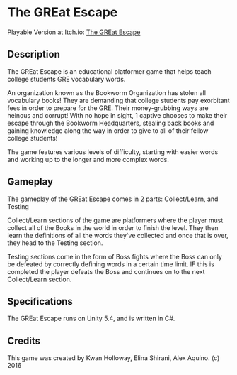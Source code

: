 # The GREat Escape

 Playable Version at Itch.io: [The GREat Escape](https://cisc3660.itch.io/the-great-escape)

## Description

The GREat Escape is an educational platformer game that helps teach college students GRE vocabulary words.

An organization known as the Bookworm Organization has stolen all vocabulary books! They are demanding that college students pay exorbitant fees in order to prepare for the GRE. Their money-grubbing ways are heinous and corrupt! With no hope in sight, 1 captive chooses to make their escape through the Bookworm Headquarters, stealing back books and gaining knowledge along the way in order to give to all of their fellow college students!

The game features various levels of difficulty, starting with easier words and working up to the longer and more complex words. 

## Gameplay

The gameplay of the GREat Escape comes in 2 parts: Collect/Learn, and Testing

Collect/Learn sections of the game are platformers where the player must collect all of the Books in the world in order to finish the level. They then learn the definitions of all the words they've collected and once that is over, they head to the Testing section.

Testing sections come in the form of Boss fights where the Boss can only be defeated by correctly defining words in a certain time limit. IF this is completed the player defeats the Boss and continues on to the next Collect/Learn section.

## Specifications

The GREat Escape runs on Unity 5.4, and is written in C#.

## Credits

This game was created by Kwan Holloway, Elina Shirani, Alex Aquino. (c) 2016
